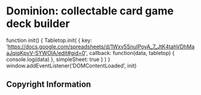 # Dominion: collectable card game deck builder

function init() {
     Tabletop.init( { key: ‘https://docs.google.com/spreadsheets/d/1Wxv5SnuIPoyA_7_JtK4tahVDhMaaJqiqKpvV-SYWOlA/edit#gid=0',
     callback: function(data, tabletop) { 
     console.log(data)
     },
     simpleSheet: true } )
}
window.addEventListener(‘DOMContentLoaded’, init)

## Copyright Information
